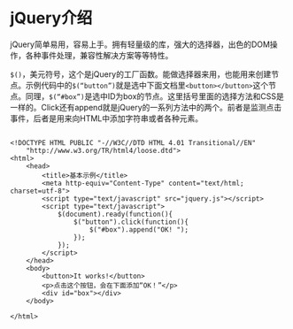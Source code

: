 # jQuery介绍

jQuery简单易用，容易上手。拥有轻量级的库，强大的选择器，出色的DOM操作，各种事件处理，兼容性解决方案等等特性。

`$()`，美元符号，这个是jQuery的工厂函数。能做选择器来用，也能用来创建节点。示例代码中的`$(“button”)`就是选中下面文档里`<button></button>`这个节点。同理，`$(“#box”)`是选中ID为box的节点。这里括号里面的选择方法和CSS是一样的。Click还有append就是jQuery的一系列方法中的两个。前者是监测点击事件，后者是用来向HTML中添加字符串或者各种元素。

```

<!DOCTYPE HTML PUBLIC "-//W3C//DTD HTML 4.01 Transitional//EN"
	"http://www.w3.org/TR/html4/loose.dtd">
<html>
	<head>
		<title>基本示例</title>
		<meta http-equiv="Content-Type" content="text/html; charset=utf-8">
		<script type="text/javascript" src="jquery.js"></script>
		<script type="text/javascript">
			$(document).ready(function(){
				$("button").click(function(){
					$("#box").append("OK! ");
				});
			});
		</script>
	</head>
	<body>
		<button>It works!</button>
        <p>点击这个按钮，会在下面添加“OK！”</p>
		<div id="box"></div>
	</body>
	
</html>
```